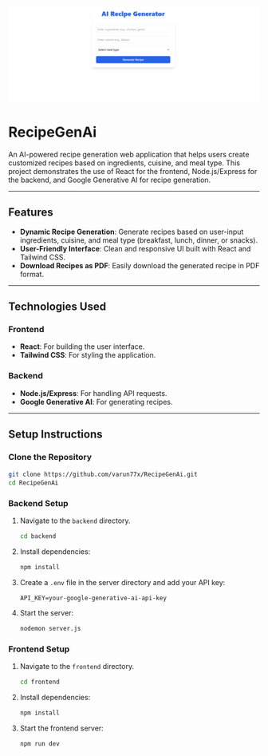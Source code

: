 ![frontend](frontend/src/assets/github-photo1.png)

# RecipeGenAi

An AI-powered recipe generation web application that helps users create customized recipes based on ingredients, cuisine, and meal type. This project demonstrates the use of React for the frontend, Node.js/Express for the backend, and Google Generative AI for recipe generation.

---

## Features

- **Dynamic Recipe Generation**: Generate recipes based on user-input ingredients, cuisine, and meal type (breakfast, lunch, dinner, or snacks).
- **User-Friendly Interface**: Clean and responsive UI built with React and Tailwind CSS.
- **Download Recipes as PDF**: Easily download the generated recipe in PDF format.

---

## Technologies Used

### Frontend
- **React**: For building the user interface.
- **Tailwind CSS**: For styling the application.

### Backend
- **Node.js/Express**: For handling API requests.
- **Google Generative AI**: For generating recipes.

---

## Setup Instructions

### Clone the Repository
```bash
git clone https://github.com/varun77x/RecipeGenAi.git
cd RecipeGenAi
```

### Backend Setup
1. Navigate to the `backend` directory.
   ```bash
   cd backend
   ```
2. Install dependencies:
   ```bash
   npm install
   ```
3. Create a `.env` file in the server directory and add your API key:
   ```env
   API_KEY=your-google-generative-ai-api-key
   ```
4. Start the server:
   ```bash
   nodemon server.js
   ```

### Frontend Setup
1. Navigate to the `frontend` directory.
   ```bash
   cd frontend
   ```
2. Install dependencies:
   ```bash
   npm install
   ```
3. Start the frontend server:
   ```bash
   npm run dev
   ```

